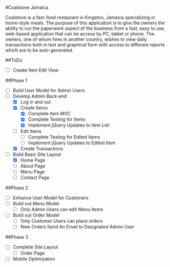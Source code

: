 #Coalstove Jamaica

Coalstove is a fast-food restaurant in Kingston, Jamaica specializing in home-style meals. The purpose of this application is to give the owners the ability to run the paperwork aspect of the business from a fast, easy to use, web-based application that can be access by PC, tablet or phone. The owners, one of whom lives in another country, wishes to view daily transactions both in text and graphical form with access to different reports which are to be auto-generated.

##ToDo
- [ ] Create Item Edit View

##Phase 1
- [ ] Build User Model for Admin Users
- [ ] Develop Admin Back-end
	- [x] Log in and out
	- [x] Create Items
		- [x] Complete Item MVC
		- [x] Complete Testing for Items
		- [x] Implement jQuery Updates to Item List
	- [ ] Edit Items
		- [ ] Complete Testing for Edited Items
		- [ ] Implement jQuery Updates to Edited Item
	- [x] Create Transactions
- [ ] Build Basic Site Layout
   	- [x] Home Page
	- [ ] About Page
	- [ ] Menu Page
	- [ ] Contact Page

##Phase 2
- [ ] Enhance User Model for Customers
- [ ] Build out Menu Model
	- [ ] Only Admin Users can edit Menu Items
- [ ] Build out Order Model
	- [ ] Only Customer Users can place orders
	- [ ] New Orders Send An Email to Designated Admin User

##Phase 3
- [ ] Complete Site Layout
	- [ ] Order Page
- [ ] Mobile Optimization